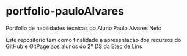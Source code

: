 # portfolio-pauloAlvares
Portfólio de habilidades técnicas do Aluno Paulo Alvares Neto

Este reposítorio tem como finalidade a apresentação dos recursos do GitHub e GitPage aos alunos do 2º DS da Etec de Lins
